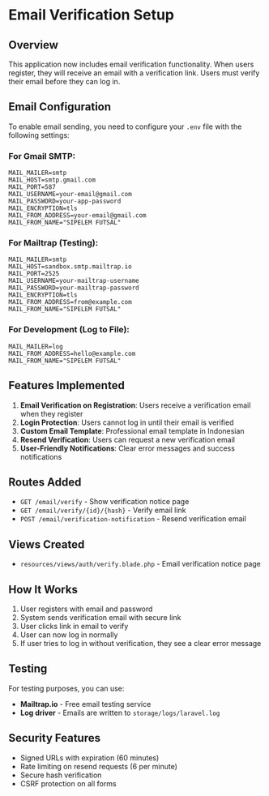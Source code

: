 # Email Verification Setup

## Overview
This application now includes email verification functionality. When users register, they will receive an email with a verification link. Users must verify their email before they can log in.

## Email Configuration

To enable email sending, you need to configure your `.env` file with the following settings:

### For Gmail SMTP:
```env
MAIL_MAILER=smtp
MAIL_HOST=smtp.gmail.com
MAIL_PORT=587
MAIL_USERNAME=your-email@gmail.com
MAIL_PASSWORD=your-app-password
MAIL_ENCRYPTION=tls
MAIL_FROM_ADDRESS=your-email@gmail.com
MAIL_FROM_NAME="SIPELEM FUTSAL"
```

### For Mailtrap (Testing):
```env
MAIL_MAILER=smtp
MAIL_HOST=sandbox.smtp.mailtrap.io
MAIL_PORT=2525
MAIL_USERNAME=your-mailtrap-username
MAIL_PASSWORD=your-mailtrap-password
MAIL_ENCRYPTION=tls
MAIL_FROM_ADDRESS=from@example.com
MAIL_FROM_NAME="SIPELEM FUTSAL"
```

### For Development (Log to File):
```env
MAIL_MAILER=log
MAIL_FROM_ADDRESS=hello@example.com
MAIL_FROM_NAME="SIPELEM FUTSAL"
```

## Features Implemented

1. **Email Verification on Registration**: Users receive a verification email when they register
2. **Login Protection**: Users cannot log in until their email is verified
3. **Custom Email Template**: Professional email template in Indonesian
4. **Resend Verification**: Users can request a new verification email
5. **User-Friendly Notifications**: Clear error messages and success notifications

## Routes Added

- `GET /email/verify` - Show verification notice page
- `GET /email/verify/{id}/{hash}` - Verify email link
- `POST /email/verification-notification` - Resend verification email

## Views Created

- `resources/views/auth/verify.blade.php` - Email verification notice page

## How It Works

1. User registers with email and password
2. System sends verification email with secure link
3. User clicks link in email to verify
4. User can now log in normally
5. If user tries to log in without verification, they see a clear error message

## Testing

For testing purposes, you can use:
- **Mailtrap.io** - Free email testing service
- **Log driver** - Emails are written to `storage/logs/laravel.log`

## Security Features

- Signed URLs with expiration (60 minutes)
- Rate limiting on resend requests (6 per minute)
- Secure hash verification
- CSRF protection on all forms 